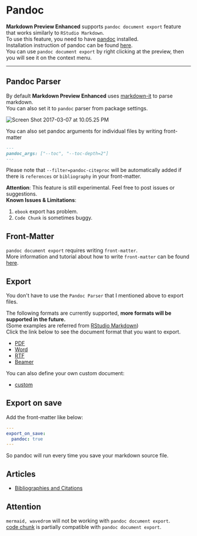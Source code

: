 # Pandoc

**Markdown Preview Enhanced** supports `pandoc document export` feature that works similarly to `RStudio Markdown`.  
To use this feature, you need to have [pandoc](http://pandoc.org/) installed.  
Installation instruction of pandoc can be found [here](http://pandoc.org/installing.html).  
You can use `pandoc document export` by right clicking at the preview, then you will see it on the context menu.

---

## Pandoc Parser

By default **Markdown Preview Enhanced** uses [markdown-it](https://github.com/markdown-it/markdown-it) to parse markdown.  
You can also set it to `pandoc` parser from package settings.

![Screen Shot 2017-03-07 at 10.05.25 PM](http://i.imgur.com/NdCJBgR.png)

You can also set pandoc arguments for individual files by writing front-matter

```markdown
---
pandoc_args: ["--toc", "--toc-depth=2"]
---
```

Please note that `--filter=pandoc-citeproc` will be automatically added if there is `references` or `bibliography` in your front-matter.

**Attention**: This feature is still experimental. Feel free to post issues or suggestions.  
**Known Issues & Limitations**:

1. `ebook` export has problem.
2. `Code Chunk` is sometimes buggy.

## Front-Matter

`pandoc document export` requires writing `front-matter`.  
More information and tutorial about how to write `front-matter` can be found [here](https://jekyllrb.com/docs/frontmatter/).

## Export

You don't have to use the `Pandoc Parser` that I mentioned above to export files.

The following formats are currently supported, **more formats will be supported in the future.**  
(Some examples are referred from [RStudio Markdown](http://rmarkdown.rstudio.com/formats.html))  
Click the link below to see the document format that you want to export.

- [PDF](pandoc-pdf.md)
- [Word](pandoc-word.md)
- [RTF](pandoc-rtf.md)
- [Beamer](pandoc-beamer.md)

You can also define your own custom document:

- [custom](pandoc-custom.md)

## Export on save

Add the front-matter like below:

```yaml
---
export_on_save:
  pandoc: true
---

```

So pandoc will run every time you save your markdown source file.

## Articles

- [Bibliographies and Citations](pandoc-bibliographies-and-citations.md)

## Attention

`mermaid, wavedrom` will not be working with `pandoc document export`.  
[code chunk](code-chunk.md) is partially compatible with `pandoc document export`.
